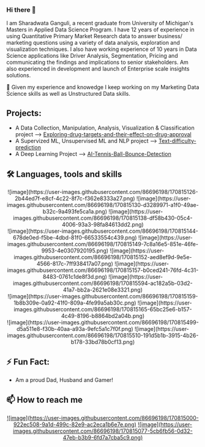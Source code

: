 ### Hi there 👋

I am Sharadwata Ganguli, a recent graduate from University of Michigan's Masters in Applied Data Science Program. I have	12 years of experience in using Quantitative Primary Market Research data to answer business/ marketing questions using a variety of data analysis, exploration and visualization techniques. I also have working experience of 10 years in Data Science applications like Driver Analysis, Segmentation, Pricing and communicating the findings and implications to senior stakeholders. Am also experienced in development and launch of Enterprise scale insights solutions.

🔭 Given my experience and knowedge I keep working on my Marketing Data Science skills as well as Unstructured Data skills.


## Projects:
* A Data Collection, Manipulation, Analysis, Visualization & Classification project --> <a href="https://github.com/s-ganguli/Exploring-drug-targets-and-their-effect-on-drug-approval"> Exploring-drug-targets-and-their-effect-on-drug-approval</a>
* A Supervized ML, Unsupervised ML and NLP project --> <a href="https://github.com/s-ganguli/Text-difficulty-prediction"> Text-difficulty-prediction</a>
* A Deep Learning Project --> <a href="https://github.com/s-ganguli/AI-Tennis-Ball-Bounce-Detection"> AI-Tennis-Ball-Bounce-Detection</a>


## 🛠 Languages, tools and skills 
<div align="center">
![image](https://user-images.githubusercontent.com/86696198/170815126-2b44ed7f-e8cf-4c22-8f7c-f362e8333a27.png)
![image](https://user-images.githubusercontent.com/86696198/170815130-d3289971-a1f0-49ae-b32c-9a493fe5ca1a.png)
![image](https://user-images.githubusercontent.com/86696198/170815138-df58b430-05c4-4006-93a3-98fa84613dd2.png)
</div>
<div align="center">
![image](https://user-images.githubusercontent.com/86696198/170815144-678de0ed-f5be-4dbd-81f0-66533554c439.png)
![image](https://user-images.githubusercontent.com/86696198/170815149-7c8a16e5-851e-46fe-9953-4e0307920195.png)
![image](https://user-images.githubusercontent.com/86696198/170815152-aed8ef9d-9e5e-4566-817c-7ff938417a07.png)
![image](https://user-images.githubusercontent.com/86696198/170815157-b0ced241-76fd-4c31-8483-0761c1de8f3d.png)
![image](https://user-images.githubusercontent.com/86696198/170815594-ac182a5b-03d2-41a7-bb2a-2621e08e3321.png)
</div>
<div align="center">
![image](https://user-images.githubusercontent.com/86696198/170815159-1b8b309e-0a92-41f0-809a-4fe99a5ab30c.png)
![image](https://user-images.githubusercontent.com/86696198/170815165-65bc25e6-b157-4c49-8196-b8864bd2a04b.png)
</div>
<div align="center">
![image](https://user-images.githubusercontent.com/86696198/170815499-d5a511e8-f30b-40aa-a93a-9efc5a1c7f0f.png)
![image](https://user-images.githubusercontent.com/86696198/170815510-191d5b1b-3915-4b26-b178-33bd78b0cf13.png)
</div>


## ⚡ Fun Fact:
* Am a proud Dad, Husband and Gamer! 

## 📫 How to reach me 
<div align="center">
<a href="https://in.linkedin.com/in/sharadwataganguli">![image](https://user-images.githubusercontent.com/86696198/170815000-922ec508-9a1d-499c-82e9-ac2eca1b6e7e.png)</a> 
<a href="mailto:sharadwata.ganguli@gmail.com">![image](https://user-images.githubusercontent.com/86696198/170815077-5cb6fb56-0d32-47eb-b3b9-6fd7a7cba5c9.png)</a>
</div>
<!--
**s-ganguli/s-ganguli** is a ✨ _special_ ✨ repository because its `README.md` (this file) appears on your GitHub profile.

Here are some ideas to get you started:

- 🔭 I’m currently working on ...
- 🌱 I’m currently learning ...
- 👯 I’m looking to collaborate on ...
- 🤔 I’m looking for help with ...
- 💬 Ask me about ...
- 📫 How to reach me: ...
- 😄 Pronouns: ...
- ⚡ Fun fact: ...
-->
